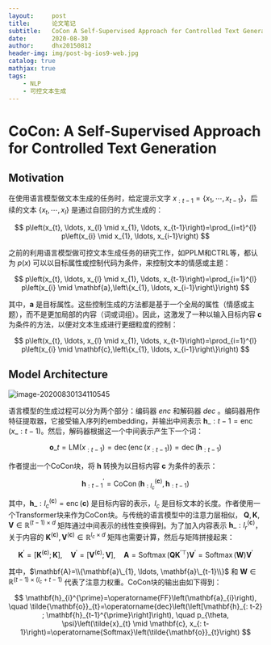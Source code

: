 ```yaml
---
layout:     post
title:      论文笔记
subtitle:   CoCon A Self-Supervised Approach for Controlled Text Generation
date:       2020-08-30
author:     dhx20150812
header-img: img/post-bg-ios9-web.jpg
catalog: true
mathjax: true
tags:
    - NLP
    - 可控文本生成
---
```



# CoCon: A Self-Supervised Approach for Controlled Text Generation

## Motivation

在使用语言模型做文本生成的任务时，给定提示文字 $x_{:t-1}=\{x_1,\cdots,x_{t-1}\}$，后续的文本 $\{x_{t}, \cdots, x_{l}\}$ 是通过自回归的方式生成的：

$$
p\left(x_{t}, \ldots, x_{l} \mid x_{1}, \ldots, x_{t-1}\right)=\prod_{i=t}^{l} p\left(x_{i} \mid x_{1}, \ldots, x_{i-1}\right)
$$

之前的利用语言模型做可控文本生成任务的研究工作，如PPLM和CTRL等，都认为 $p(x)$ 可以以目标属性或控制代码为条件，来控制文本的情感或主题：

$$
p\left(x_{t}, \ldots, x_{l} \mid x_{1}, \ldots, x_{t-1}\right)=\prod_{i=1}^{l} p\left(x_{i} \mid \mathbf{a},\left\{x_{1}, \ldots, x_{i-1}\right\}\right)
$$

其中，$\mathbf{a}$ 是目标属性。这些控制生成的方法都是基于一个全局的属性（情感或主题），而不是更加局部的内容（词或词组）。因此，这激发了一种以输入目标内容 $\mathbf{c}$ 为条件的方法，以便对文本生成进行更细粒度的控制：

$$
p\left(x_{t}, \ldots, x_{l} \mid x_{1}, \ldots, x_{t-1}\right)=\prod_{i=1}^{l} p\left(x_{i} \mid \mathbf{c},\left\{x_{1}, \ldots, x_{i-1}\right\}\right)
$$


## Model Architecture

![image-20200830134110545](https://note.youdao.com/yws/api/personal/file/WEB90d6b8caea48142994e36adeebc23624?method=download&shareKey=bd86a46bdbcbac9cc8827cbc7fecfc4b)

语言模型的生成过程可以分为两个部分：编码器 $enc$ 和解码器 $dec$ 。编码器用作特征提取器，它接受输入序列的embedding，并输出中间表示 $\mathbf{h}\_{: t-1}=\operatorname{enc}\left(x\_{: t-1}\right)$。然后，解码器根据这一个中间表示产生下一个词：

$$
\mathbf{o}\_{t}=\mathrm{LM}\left(x_{: t-1}\right)=\operatorname{dec}\left(\operatorname{enc}\left(x_{: t-1}\right)\right)=\operatorname{dec}\left(\mathbf{h}_{: t-1}\right)
$$

作者提出一个CoCon块，将 $\mathbf{h}$ 转换为以目标内容 $\mathbf{c}$ 为条件的表示：

$$
\mathbf{h}_{: t-1}^{\prime}=\operatorname{CoCon}\left(\mathbf{h}_{: l_{c}}^{(\mathbf{c})}, \mathbf{h}_{: t-1}\right)
$$

其中，$\mathbf{h}\_{: l_{c}}^{(\mathbf{c})}=\operatorname{enc}(\mathbf{c})$ 是目标内容的表示，$l_c$ 是目标文本的长度。作者使用一个Transformer块来作为CoCon块。与传统的语言模型中的注意力层相似， $\mathbf{Q}, \mathbf{K}, \mathbf{V} \in \mathbb{R}^{(t-1) \times d}$ 矩阵通过中间表示的线性变换得到。为了加入内容表示 $\mathbf{h}\_{: l_{r}}^{(\mathbf{c})}$，关于内容的 $\mathbf{K}^{(\mathbf{c})}, \mathbf{V}^{(\mathbf{c})} \in \mathbb{R}^{l_{c} \times d}$ 矩阵也需要计算，然后与矩阵拼接起来：

$$
\mathbf{K}^{\prime}=\left[\mathbf{K}^{(\mathbf{c})} ; \mathbf{K}\right], \quad \mathbf{V}^{\prime}=\left[\mathbf{V}^{(\mathbf{c})} ; \mathbf{V}\right], \quad \mathbf{A}=\operatorname{Softmax}\left(\mathbf{Q} \mathbf{K}^{\prime \top}\right) \mathbf{V}^{\prime}=\operatorname{Softmax}(\mathbf{W}) \mathbf{V}^{\prime}
$$

其中，$\mathbf{A}=\\{\mathbf{a}\_{1}, \ldots, \mathbf{a}\_{t-1}\\}$ 和 $\mathbf{W} \in \mathbb{R}^{(t-1) \times\left(l_{c}+t-1\right)}$ 代表了注意力权重。CoCon块的输出由如下得到：

$$
\mathbf{h}_{i}^{\prime}=\operatorname{FF}\left(\mathbf{a}_{i}\right), \quad \tilde{\mathbf{o}}_{t}=\operatorname{dec}\left(\left[\mathbf{h}_{: t-2} ; \mathbf{h}_{t-1}^{\prime}\right]\right), \quad p_{\theta, \psi}\left(\tilde{x}_{t} \mid \mathbf{c}, x_{: t-1}\right)=\operatorname{Softmax}\left(\tilde{\mathbf{o}}_{t}\right)
$$




